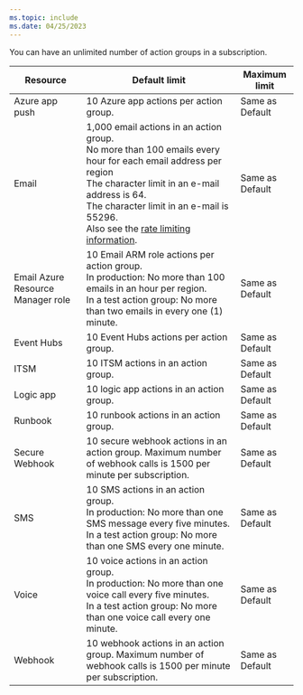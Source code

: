 ```yaml
---
ms.topic: include
ms.date: 04/25/2023
---
```


You can have an unlimited number of action groups in a subscription.

| Resource | Default limit | Maximum limit |
|----------|---------------|---------------|
| Azure app push | 10 Azure app actions per action group. | Same as Default |
| Email | 1,000 email actions in an action group.<br>No more than 100 emails every hour for each email address per region<br>The character limit in an e-mail address is 64.<br>The character limit in an e-mail is 55296.<br>Also see the [rate limiting information](../alerts-rate-limiting.md). | Same as Default |
| Email Azure Resource Manager role | 10 Email ARM role actions per action group.<br>In production: No more than 100 emails in an hour per region.<br>In a test action group: No more than two emails in every one (1) minute. | Same as Default |
| Event Hubs | 10 Event Hubs actions per action group. | Same as Default |
| ITSM | 10 ITSM actions in an action group. | Same as Default |
| Logic app | 10 logic app actions in an action group. | Same as Default |
| Runbook | 10 runbook actions in an action group. | Same as Default |
| Secure Webhook | 10 secure webhook actions in an action group. Maximum number of webhook calls is 1500 per minute per subscription. | Same as Default |
| SMS | 10 SMS actions in an action group.<br>In production: No more than one SMS message every five minutes.<br>In a test action group: No more than one SMS every one minute.| Same as Default |
| Voice | 10 voice actions in an action group.<br>In production: No more than one voice call every five minutes.<br>In a test action group: No more than one voice call every one minute.| Same as Default |
| Webhook | 10 webhook actions in an action group. Maximum number of webhook calls is 1500 per minute per subscription. | Same as Default |
